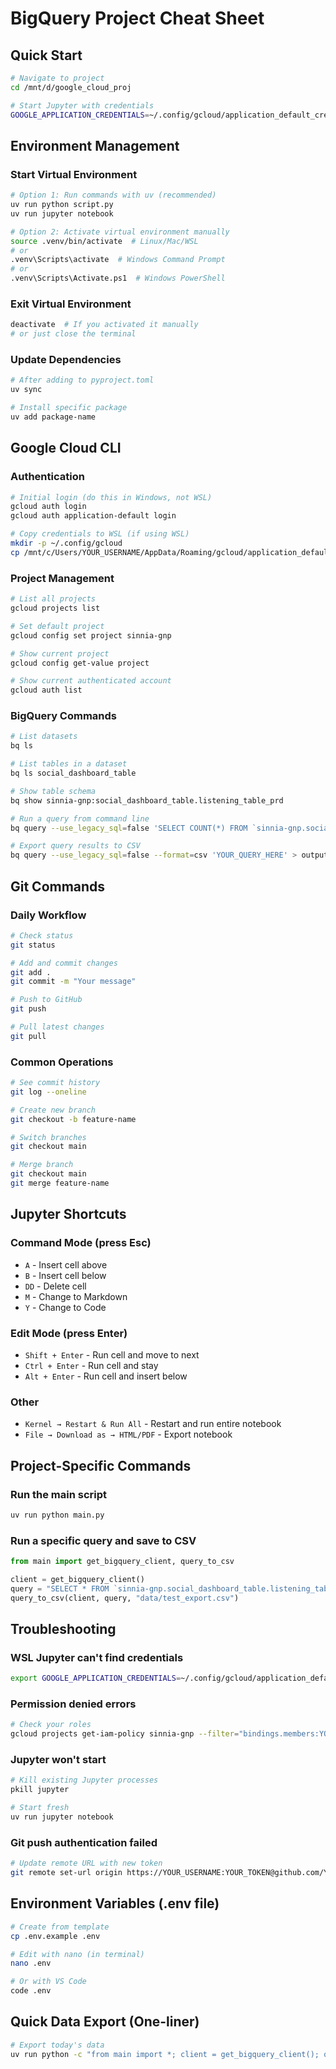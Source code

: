 # BigQuery Project Cheat Sheet

## Quick Start
```bash
# Navigate to project
cd /mnt/d/google_cloud_proj

# Start Jupyter with credentials
GOOGLE_APPLICATION_CREDENTIALS=~/.config/gcloud/application_default_credentials.json uv run jupyter notebook
```

## Environment Management

### Start Virtual Environment
```bash
# Option 1: Run commands with uv (recommended)
uv run python script.py
uv run jupyter notebook

# Option 2: Activate virtual environment manually
source .venv/bin/activate  # Linux/Mac/WSL
# or
.venv\Scripts\activate  # Windows Command Prompt
# or
.venv\Scripts\Activate.ps1  # Windows PowerShell
```

### Exit Virtual Environment
```bash
deactivate  # If you activated it manually
# or just close the terminal
```

### Update Dependencies
```bash
# After adding to pyproject.toml
uv sync

# Install specific package
uv add package-name
```

## Google Cloud CLI

### Authentication
```bash
# Initial login (do this in Windows, not WSL)
gcloud auth login
gcloud auth application-default login

# Copy credentials to WSL (if using WSL)
mkdir -p ~/.config/gcloud
cp /mnt/c/Users/YOUR_USERNAME/AppData/Roaming/gcloud/application_default_credentials.json ~/.config/gcloud/
```

### Project Management
```bash
# List all projects
gcloud projects list

# Set default project
gcloud config set project sinnia-gnp

# Show current project
gcloud config get-value project

# Show current authenticated account
gcloud auth list
```

### BigQuery Commands
```bash
# List datasets
bq ls

# List tables in a dataset
bq ls social_dashboard_table

# Show table schema
bq show sinnia-gnp:social_dashboard_table.listening_table_prd

# Run a query from command line
bq query --use_legacy_sql=false 'SELECT COUNT(*) FROM `sinnia-gnp.social_dashboard_table.listening_table_prd`'

# Export query results to CSV
bq query --use_legacy_sql=false --format=csv 'YOUR_QUERY_HERE' > output.csv
```

## Git Commands

### Daily Workflow
```bash
# Check status
git status

# Add and commit changes
git add .
git commit -m "Your message"

# Push to GitHub
git push

# Pull latest changes
git pull
```

### Common Operations
```bash
# See commit history
git log --oneline

# Create new branch
git checkout -b feature-name

# Switch branches
git checkout main

# Merge branch
git checkout main
git merge feature-name
```

## Jupyter Shortcuts

### Command Mode (press Esc)
- `A` - Insert cell above
- `B` - Insert cell below
- `DD` - Delete cell
- `M` - Change to Markdown
- `Y` - Change to Code

### Edit Mode (press Enter)
- `Shift + Enter` - Run cell and move to next
- `Ctrl + Enter` - Run cell and stay
- `Alt + Enter` - Run cell and insert below

### Other
- `Kernel → Restart & Run All` - Restart and run entire notebook
- `File → Download as → HTML/PDF` - Export notebook

## Project-Specific Commands

### Run the main script
```bash
uv run python main.py
```

### Run a specific query and save to CSV
```python
from main import get_bigquery_client, query_to_csv

client = get_bigquery_client()
query = "SELECT * FROM `sinnia-gnp.social_dashboard_table.listening_table_prd` LIMIT 100"
query_to_csv(client, query, "data/test_export.csv")
```

## Troubleshooting

### WSL Jupyter can't find credentials
```bash
export GOOGLE_APPLICATION_CREDENTIALS=~/.config/gcloud/application_default_credentials.json
```

### Permission denied errors
```bash
# Check your roles
gcloud projects get-iam-policy sinnia-gnp --filter="bindings.members:YOUR_EMAIL"
```

### Jupyter won't start
```bash
# Kill existing Jupyter processes
pkill jupyter

# Start fresh
uv run jupyter notebook
```

### Git push authentication failed
```bash
# Update remote URL with new token
git remote set-url origin https://YOUR_USERNAME:YOUR_TOKEN@github.com/YOUR_USERNAME/REPO_NAME.git
```

## Environment Variables (.env file)
```bash
# Create from template
cp .env.example .env

# Edit with nano (in terminal)
nano .env

# Or with VS Code
code .env
```

## Quick Data Export (One-liner)
```bash
# Export today's data
uv run python -c "from main import *; client = get_bigquery_client(); query_to_csv(client, 'SELECT * FROM \`sinnia-gnp.social_dashboard_table.listening_table_prd\` WHERE DATE(created_at) = CURRENT_DATE() LIMIT 1000', 'data/today_export.csv')"
```